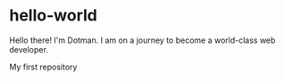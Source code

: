 # hello-world

Hello there! I'm Dotman.
I am on a journey to become a world-class web developer.

My first repository 
